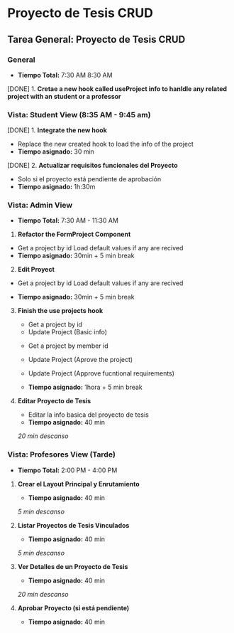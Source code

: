 # Proyecto de Tesis CRUD

## Tarea General: Proyecto de Tesis CRUD

### General

- **Tiempo Total:** 7:30 AM 8:30 AM

[DONE] 1. **Cretae a new hook called useProject info to hanldle any related project with an student or a professor**

### Vista: Student View (8:35 AM - 9:45 am)

[DONE] 1. **Integrate the new hook**

- Replace the new created hook to load the info of the project
- **Tiempo asignado:** 30 min

[DONE] 2. **Actualizar requisitos funcionales del Proyecto**

- Solo si el proyecto está pendiente de aprobación
- **Tiempo asignado:** 1h:30m

### Vista: Admin View

- **Tiempo Total:** 7:30 AM - 11:30 AM

1. **Refactor the FormProject Component**

- Get a project by id Load default values if any are recived
- **Tiempo asignado:** 30min + 5 min break

2. **Edit Proyect**

- Get a project by id Load default values if any are recived

- **Tiempo asignado:** 30min + 5 min break

3. **Finish the use projects hook**

   - Get a project by id
   - Update Project (Basic info)

   <!-- The Url for this will be diferents  -->

   - Get a project by member id
   - Update Project (Aprove the project)
   - Update Project (Approve fucntional requirements)

   - **Tiempo asignado:** 1hora + 5 min break

4. **Editar Proyecto de Tesis**

   - Editar la info basica del proyecto de tesis
   - **Tiempo asignado:** 40 min

   _20 min descanso_

### Vista: Profesores View (Tarde)

- **Tiempo Total:** 2:00 PM - 4:00 PM

1. **Crear el Layout Principal y Enrutamiento**

   - **Tiempo asignado:** 40 min

   _5 min descanso_

2. **Listar Proyectos de Tesis Vinculados**

   - **Tiempo asignado:** 40 min

   _5 min descanso_

3. **Ver Detalles de un Proyecto de Tesis**

   - **Tiempo asignado:** 40 min

   _20 min descanso_

4. **Aprobar Proyecto (si está pendiente)**
   - **Tiempo asignado:** 40 min
